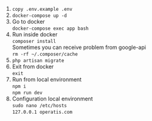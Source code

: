 1. ```copy .env.example .env```
2. ```docker-compose up -d```
3. Go to docker\
   ```docker-compose exec app bash```
4. Run inside docker\
   ```composer install```\
   Sometimes you can receive problem from google-api\
   ```rm -rf ~/.composer/cache```
5. ```php artisan migrate```
6. Exit from docker\
   ```exit```
7. Run from local environment\
   ```npm i```\
   ```npm run dev```
8. Configuration local environment\
   ```sudo nano /etc/hosts```\
   ```127.0.0.1 operatis.com```
